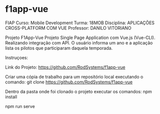 # f1app-vue

FIAP 
Curso: Mobile Development
Turma: 18MOB
Disciplina: APLICAÇÕES CROSS-PLATFORM COM VUE
Professor: DANILO VITORIANO

Projeto F1App-Vue
Projeto Single Page Application com Vue.js (Vue-CLI). Realizando integração com API.
O usuário informa um ano e a aplicação lista os pilotos que participaram daquela temporada.

Instruçoes: 

Link do Projeto: 
https://github.com/RodSystems/f1app-vue

Criar uma cópia de trabalho para um repositório local executando o comando:
git clone https://github.com/RodSystems/f1app-vue

Dentro da pasta onde foi clonado o projeto executar os comandos:
npm install

npm run serve
